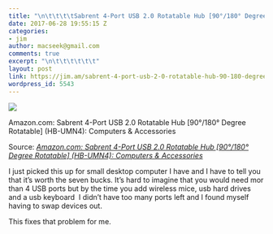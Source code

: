 ```yaml
---
title: "\n\t\t\t\tSabrent 4-Port USB 2.0 Rotatable Hub [90°/180° Degree Rotatable]\t\t"
date: 2017-06-28 19:55:15 Z
categories:
- jim
author: macseek@gmail.com
comments: true
excerpt: "\n\t\t\t\t\t\t"
layout: post
link: https://jim.am/sabrent-4-port-usb-2-0-rotatable-hub-90-180-degree-rotatable/
wordpress_id: 5543
---
```


[![](https://jim.am/wp-content/uploads/2017/06/91-xxbykrLL._SX425_.jpg)](http://amzn.to/2ujzqW2)




Amazon.com: Sabrent 4-Port USB 2.0 Rotatable Hub [90°/180° Degree Rotatable] (HB-UMN4): Computers & Accessories




Source: _[Amazon.com: Sabrent 4-Port USB 2.0 Rotatable Hub [90°/180° Degree Rotatable] (HB-UMN4): Computers & Accessories](http://amzn.to/2ujzqW2)_




I just picked this up for small desktop computer I have and I have to tell you that it’s worth the seven bucks. It’s hard to imagine that you would need mor than 4 USB ports but by the time you add wireless mice, usb hard drives and a usb keyboard  I didn’t have too many ports left and I found myself having to swap devices out.




This fixes that problem for me.


		

